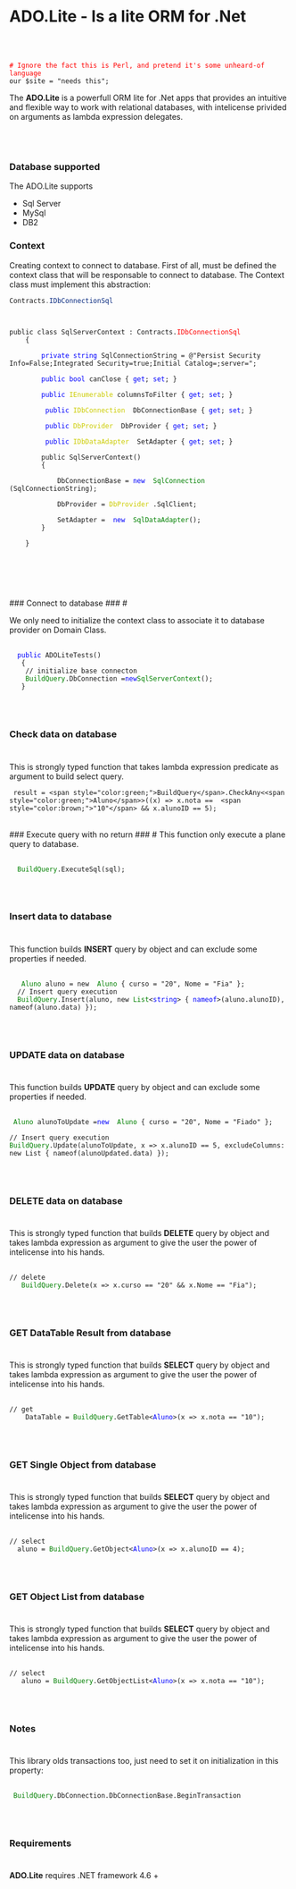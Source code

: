 

# ADO.Lite - Is a lite ORM for .Net #
</br>

<pre><code>
<font color="red" ># Ignore the fact this is Perl, and pretend it's some unheard-of language</font>
<span class="code-keyword">our</span> <span class="code-variable">$site</span> = <span class="code-string">"needs this"</span>;
</code></pre>
The **ADO.Lite** is a powerfull ORM lite for .Net apps that provides an intuitive and flexible way to work with relational databases, with intelicense privided on arguments as lambda expression delegates.
 
</br>
</br>

### Database supported ###

The ADO.Lite supports

- Sql Server
- MySql
- DB2

### Context ###

Creating context to connect to database. First of all, must be defined the context class that will be responsable to connect to database.
The Context class must implement this abstraction:

```cs
Contracts.IDbConnectionSql 
``` 
<pre>
<code>

public class SqlServerContext : Contracts.<span style="color:red">IDbConnectionSql</span>
    {

        <span style="color:blue">private string</span> SqlConnectionString = @"Persist Security Info=False;Integrated Security=true;Initial Catalog=;server=";

        <span style="color:blue;">public bool</span> canClose { <span style="color:blue;">get</span>; <span style="color:blue;">set</span>; }

        <span style="color:blue;">public</span> <span style="color:#cccc00;">IEnumerable<string></span> columnsToFilter { <span style="color:blue;">get</span>; <span style="color:blue;">set</span>; }

         <span style="color:blue;">public</span> <span style="color:#cccc00;">IDbConnection<string></span>  DbConnectionBase { <span style="color:blue;">get</span>; <span style="color:blue;">set</span>; }

         <span style="color:blue;">public</span> <span style="color:#cccc00;">DbProvider</span>  DbProvider { <span style="color:blue;">get</span>; <span style="color:blue;">set</span>; }

         <span style="color:blue;">public</span> <span style="color:#cccc00;">IDbDataAdapter<string></span>  SetAdapter { <span style="color:blue;">get</span>; <span style="color:blue;">set</span>; }

        public SqlServerContext()
        {

            DbConnectionBase = <span style="color:blue;">new</span>  <span style="color:green;">SqlConnection</span> (SqlConnectionString);

            DbProvider = <span style="color:#cccc00;">DbProvider</span> .SqlClient;

            SetAdapter =  <span style="color:blue;">new</span>  <span style="color:green;">SqlDataAdapter</span>();
        }

    }


</code>

</pre>



</br>
### Connect to database ###
# 

 We only need to initialize the context class to associate it to database provider on Domain Class.

<pre>
 <code>
  <span style="color:blue;">public</span> ADOLiteTests()
   {   
    // initialize base connecton
    <span style="color:green;">BuildQuery</span>.DbConnection =<span style="color:blue;">new</span><span style="color:green">SqlServerContext</span>();
   }
 </code>
</pre>
</br>

### Check data on database ###
# 
This is strongly typed function that takes lambda expression predicate as argument to build select query. 

```
 result = <span style="color:green;">BuildQuery</span>.CheckAny<<span style="color:green;">Aluno</span>>((x) => x.nota ==  <span style="color:brown;">"10"</span> && x.alunoID == 5);
```
</br>
### Execute query with no return ###
# 
This function only execute a plane query to database. 

<pre>
 <code  >
  <span style="color:green;">BuildQuery</span>.ExecuteSql(sql);
 </code>
</pre>
</br>

### Insert data to database ###
# 
This function builds **INSERT** query by object and can exclude some properties if needed.

<pre>
 <code >
  <span style="color:green;"> Aluno</span> aluno = new  <span style="color:green;">Aluno</span> { curso = "20", Nome = "Fia" };  
  // Insert query execution
  <span style="color:green;">BuildQuery</span>.Insert(aluno, new <span style="color:green;">List</span><<span style="color:blue;">string</span>> { <span style="color:blue;">nameof</span>>(aluno.alunoID), nameof(aluno.data) });
 </code>
</pre>
</br>

### UPDATE data on database ###
# 
This function builds **UPDATE** query by object and can exclude some properties if needed.

<pre>
 <code >
 <span style="color:green;">Aluno</span> alunoToUpdate =<span style="color:blue;">new</span>  <span style="color:green;">Aluno</span> { curso = "20", Nome = "Fiado" };

// Insert query execution
<span style="color:green;">BuildQuery</span>.Update(alunoToUpdate, x => x.alunoID == 5, excludeColumns: new List<string> { nameof(alunoUpdated.data) });
 </code>
</pre>
</br>

### DELETE data on database ###
# 
This is strongly typed function that builds **DELETE** query by object and takes lambda expression as argument to give the user the power of intelicense into his hands.

<pre>
 <code >
// delete
   <span style="color:green;">BuildQuery</span>.Delete<Aluno>(x => x.curso == "20" && x.Nome == "Fia");
 </code>
</pre>
</br>

### GET DataTable Result from database ###
# 
This is strongly typed function that builds **SELECT** query by object and takes lambda expression as argument to give the user the power of intelicense into his hands.

<pre>
 <code >
// get
    DataTable = <span style="color:green;">BuildQuery</span>.GetTable<<span style="color:blue;">Aluno</span>>(x => x.nota == "10");
 </code>
</pre>
</br>

### GET Single Object from database ###
# 
This is strongly typed function that builds **SELECT** query by object and takes lambda expression as argument to give the user the power of intelicense into his hands.

<pre>
 <code >
// select
  aluno = <span style="color:green;">BuildQuery</span>.GetObject<<span style="color:blue;">Aluno</span>>(x => x.alunoID == 4);
 </code>
</pre>
</br>

### GET Object List from database ###
# 
This is strongly typed function that builds **SELECT** query by object and takes lambda expression as argument to give the user the power of intelicense into his hands.

<pre>
 <code >
// select
   aluno = <span style="color:green;">BuildQuery</span>.GetObjectList<<span style="color:blue;">Aluno</span>>(x => x.nota == "10");
 </code>
</pre>
</br>

### Notes ###
# 
This library olds transactions too, just need to set it on initialization in this property:

<pre>
 <code >
 <span style="color:green;">BuildQuery</span>.DbConnection.DbConnectionBase.BeginTransaction
 </code>
</pre>
</br>


### Requirements ###
# 
**ADO.Lite** requires .NET framework 4.6 +